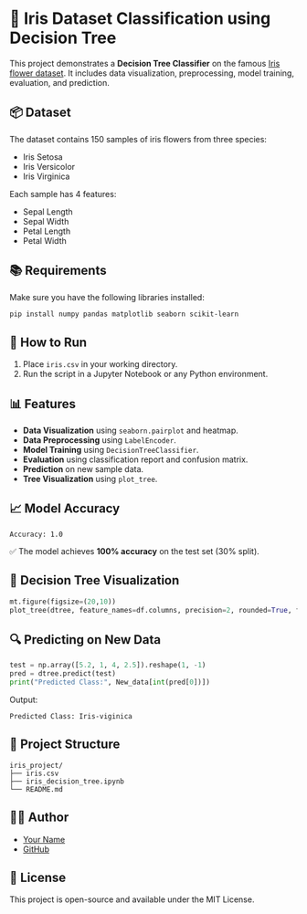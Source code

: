 # 🌸 Iris Dataset Classification using Decision Tree

This project demonstrates a **Decision Tree Classifier** on the famous [Iris flower dataset](https://archive.ics.uci.edu/ml/datasets/iris). It includes data visualization, preprocessing, model training, evaluation, and prediction.

## 📦 Dataset

The dataset contains 150 samples of iris flowers from three species:
- Iris Setosa
- Iris Versicolor
- Iris Virginica

Each sample has 4 features:
- Sepal Length
- Sepal Width
- Petal Length
- Petal Width

## 📚 Requirements

Make sure you have the following libraries installed:

```bash
pip install numpy pandas matplotlib seaborn scikit-learn
```

## 🚀 How to Run

1. Place `iris.csv` in your working directory.
2. Run the script in a Jupyter Notebook or any Python environment.

## 📊 Features

- **Data Visualization** using `seaborn.pairplot` and heatmap.
- **Data Preprocessing** using `LabelEncoder`.
- **Model Training** using `DecisionTreeClassifier`.
- **Evaluation** using classification report and confusion matrix.
- **Prediction** on new sample data.
- **Tree Visualization** using `plot_tree`.

## 📈 Model Accuracy

```
Accuracy: 1.0
```

✅ The model achieves **100% accuracy** on the test set (30% split).

## 🌳 Decision Tree Visualization

```python
mt.figure(figsize=(20,10))
plot_tree(dtree, feature_names=df.columns, precision=2, rounded=True, filled=True, class_names=target.values)
```

## 🔍 Predicting on New Data

```python
test = np.array([5.2, 1, 4, 2.5]).reshape(1, -1)
pred = dtree.predict(test)
print("Predicted Class:", New_data[int(pred[0])])
```

Output:
```
Predicted Class: Iris-viginica
```

## 📂 Project Structure

```
iris_project/
├── iris.csv
├── iris_decision_tree.ipynb
└── README.md
```

## 👨‍💻 Author

- [Your Name](#)
- [GitHub](#)

## 📝 License

This project is open-source and available under the MIT License.
